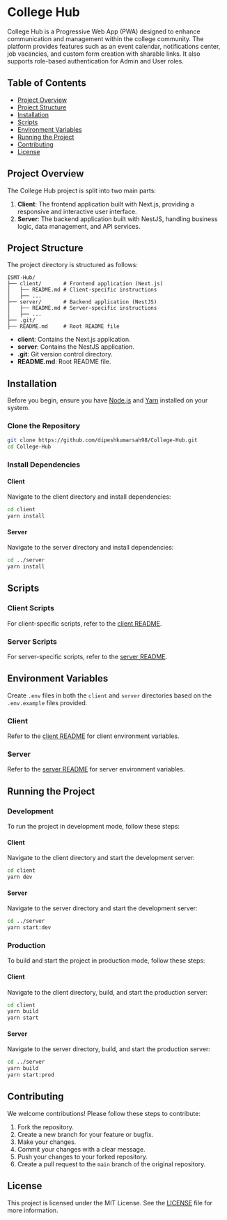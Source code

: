 # College Hub

College Hub is a Progressive Web App (PWA) designed to enhance communication and management within the college community. The platform provides features such as an event calendar, notifications center, job vacancies, and custom form creation with sharable links. It also supports role-based authentication for Admin and User roles.

## Table of Contents

- [Project Overview](#project-overview)
- [Project Structure](#project-structure)
- [Installation](#installation)
- [Scripts](#scripts)
- [Environment Variables](#environment-variables)
- [Running the Project](#running-the-project)
- [Contributing](#contributing)
- [License](#license)

## Project Overview

The College Hub project is split into two main parts:

1. **Client**: The frontend application built with Next.js, providing a responsive and interactive user interface.
2. **Server**: The backend application built with NestJS, handling business logic, data management, and API services.

## Project Structure

The project directory is structured as follows:

```
ISMT-Hub/
├── client/       # Frontend application (Next.js)
│   ├── README.md # Client-specific instructions
│   ├── ...
├── server/       # Backend application (NestJS)
│   ├── README.md # Server-specific instructions
│   ├── ...
├── .git/
├── README.md     # Root README file
```

- **client**: Contains the Next.js application.
- **server**: Contains the NestJS application.
- **.git**: Git version control directory.
- **README.md**: Root README file.

## Installation

Before you begin, ensure you have [Node.js](https://nodejs.org/) and [Yarn](https://yarnpkg.com/) installed on your system.

### Clone the Repository

```bash
git clone https://github.com/dipeshkumarsah98/College-Hub.git
cd College-Hub
```

### Install Dependencies

#### Client

Navigate to the client directory and install dependencies:

```bash
cd client
yarn install
```

#### Server

Navigate to the server directory and install dependencies:

```bash
cd ../server
yarn install
```

## Scripts

### Client Scripts

For client-specific scripts, refer to the [client README](client/README.md).

### Server Scripts

For server-specific scripts, refer to the [server README](server/README.md).

## Environment Variables

Create `.env` files in both the `client` and `server` directories based on the `.env.example` files provided.

### Client

Refer to the [client README](client/README.md) for client environment variables.

### Server

Refer to the [server README](server/README.md) for server environment variables.

## Running the Project

### Development

To run the project in development mode, follow these steps:

#### Client

Navigate to the client directory and start the development server:

```bash
cd client
yarn dev
```

#### Server

Navigate to the server directory and start the development server:

```bash
cd ../server
yarn start:dev
```

### Production

To build and start the project in production mode, follow these steps:

#### Client

Navigate to the client directory, build, and start the production server:

```bash
cd client
yarn build
yarn start
```

#### Server

Navigate to the server directory, build, and start the production server:

```bash
cd ../server
yarn build
yarn start:prod
```

## Contributing

We welcome contributions! Please follow these steps to contribute:

1. Fork the repository.
2. Create a new branch for your feature or bugfix.
3. Make your changes.
4. Commit your changes with a clear message.
5. Push your changes to your forked repository.
6. Create a pull request to the `main` branch of the original repository.

## License

This project is licensed under the MIT License. See the [LICENSE](LICENSE) file for more information.


